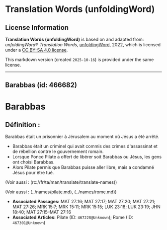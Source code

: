 # Translation Words (unfoldingWord)

## License Information

**Translation Words (unfoldingWord)** is based on and adapted from: _unfoldingWord® Translation Words_, [unfoldingWord](https://unfoldingword.org/utw), 2022, which is licensed under a [CC BY-SA 4.0 license](https://creativecommons.org/licenses/by-sa/4.0/legalcode.en).

This markdown version (created `2025-10-16`) is provided under the same license.



--------------------------------

## Barabbas (id: 466682)

Barabbas
========

Définition :
------------

Barabbas était un prisonnier à Jérusalem au moment où Jésus a été arrêté.

* Barabbas était un criminel qui avait commis des crimes d'assassinat et de rébellion contre le gouvernement romain.
* Lorsque Ponce Pilate a offert de libérer soit Barabbas ou Jésus, les gens ont choisi Barabbas.
* Alors Pilate permis que Barabbas puisse aller libre, mais a condamné Jésus pour être tué.

(Voir aussi : (rc://fr/ta/man/translate/translate\-names))

(Voir aussi : (../names/pilate.md), (../names/rome.md))

* **Associated Passages:** MAT 27:16; MAT 27:17; MAT 27:20; MAT 27:21; MAT 27:26; MRK 15:7; MRK 15:11; MRK 15:15; LUK 23:18; LUK 23:19; JHN 18:40; MAT 27:15–MAT 27:16
* **Associated Articles:** Pilate (ID: `467228@Unknown`); Rome (ID: `467301@Unknown`)

